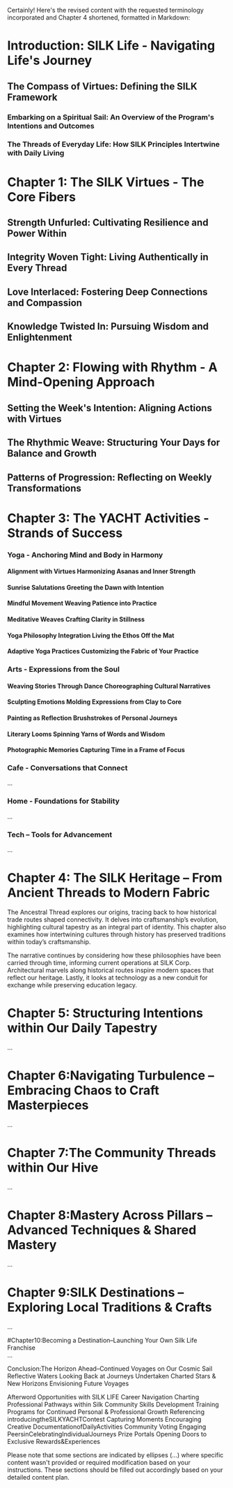 Certainly! Here's the revised content with the requested terminology incorporated and Chapter 4 shortened, formatted in Markdown:


# Introduction: SILK Life - Navigating Life's Journey
## The Compass of Virtues: Defining the SILK Framework

### Embarking on a Spiritual Sail: An Overview of the Program's Intentions and Outcomes

### The Threads of Everyday Life: How SILK Principles Intertwine with Daily Living

# Chapter 1: The SILK Virtues - The Core Fibers
## Strength Unfurled: Cultivating Resilience and Power Within

## Integrity Woven Tight: Living Authentically in Every Thread

## Love Interlaced: Fostering Deep Connections and Compassion

## Knowledge Twisted In: Pursuing Wisdom and Enlightenment

# Chapter 2: Flowing with Rhythm - A Mind-Opening Approach
## Setting the Week's Intention: Aligning Actions with Virtues

## The Rhythmic Weave: Structuring Your Days for Balance and Growth

## Patterns of Progression: Reflecting on Weekly Transformations 

# Chapter 3: The YACHT Activities - Strands of Success
### Yoga - Anchoring Mind and Body in Harmony
#### Alignment with Virtues Harmonizing Asanas and Inner Strength 
#### Sunrise Salutations Greeting the Dawn with Intention 
#### Mindful Movement Weaving Patience into Practice 
#### Meditative Weaves Crafting Clarity in Stillness 
#### Yoga Philosophy Integration Living the Ethos Off the Mat 
#### Adaptive Yoga Practices Customizing the Fabric of Your Practice 

### Arts - Expressions from the Soul
#### Weaving Stories Through Dance Choreographing Cultural Narratives 
#### Sculpting Emotions Molding Expressions from Clay to Core 
#### Painting as Reflection Brushstrokes of Personal Journeys 
#### Literary Looms Spinning Yarns of Words and Wisdom 
#### Photographic Memories Capturing Time in a Frame of Focus 

### Cafe - Conversations that Connect
...

### Home - Foundations for Stability
...

### Tech – Tools for Advancement  
...

# Chapter 4: The SILK Heritage – From Ancient Threads to Modern Fabric
The Ancestral Thread explores our origins, tracing back to how historical trade routes shaped connectivity. It delves into craftsmanship’s evolution, highlighting cultural tapestry as an integral part of identity. This chapter also examines how intertwining cultures through history has preserved traditions within today’s craftsmanship.

The narrative continues by considering how these philosophies have been carried through time, informing current operations at SILK Corp. Architectural marvels along historical routes inspire modern spaces that reflect our heritage. Lastly, it looks at technology as a new conduit for exchange while preserving education legacy.

# Chapter 5: Structuring Intentions within Our Daily Tapestry  
...

# Chapter 6:Navigating Turbulence – Embracing Chaos to Craft Masterpieces  
...

# Chapter 7:The Community Threads within Our Hive  
...

# Chapter 8:Mastery Across Pillars – Advanced Techniques & Shared Mastery  
...

# Chapter 9:SILK Destinations – Exploring Local Traditions & Crafts   
...  

#Chapter10:Becoming a Destination–Launching Your Own Silk Life Franchise   
...  

Conclusion:The Horizon Ahead–Continued Voyages on Our Cosmic Sail   
Reflective Waters Looking Back at Journeys Undertaken Charted Stars & New Horizons Envisioning Future Voyages   

Afterword Opportunities with SILK LIFE Career Navigation Charting Professional Pathways within Silk Community Skills Development Training Programs for Continued Personal & Professional Growth Referencing introducingtheSILKYACHTContest Capturing Moments Encouraging Creative DocumentationofDailyActivities Community Voting Engaging PeersinCelebratingIndividualJourneys Prize Portals Opening Doors to Exclusive Rewards&Experiences   


Please note that some sections are indicated by ellipses (...) where specific content wasn't provided or required modification based on your instructions. These sections should be filled out accordingly based on your detailed content plan.
